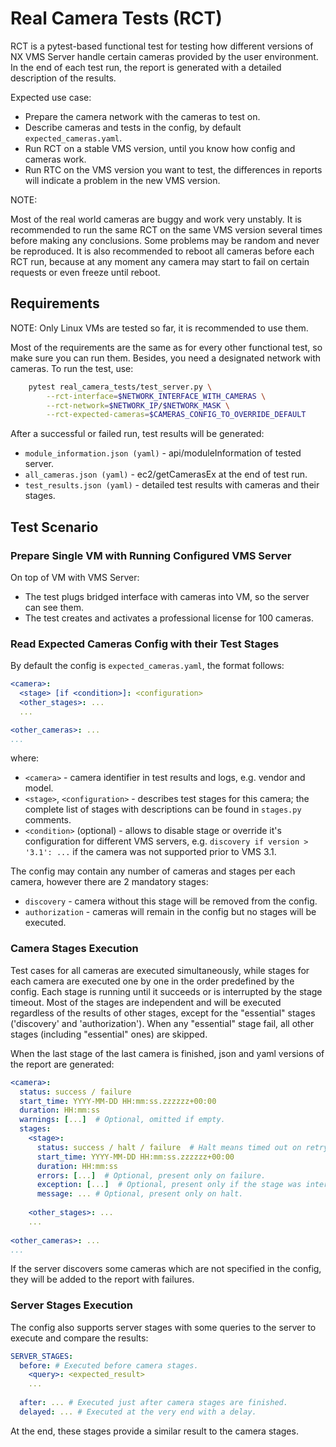 # Real Camera Tests (RCT)

RCT is a pytest-based functional test for testing how different versions of NX VMS Server handle 
certain cameras provided by the user environment. In the end of each test run, the report is 
generated with a detailed description of the results. 

Expected use case:

- Prepare the camera network with the cameras to test on.
- Describe cameras and tests in the config, by default `expected_cameras.yaml`.
- Run RCT on a stable VMS version, until you know how config and cameras work.
- Run RTC on the VMS version you want to test, the differences in reports will indicate a problem in
  the new VMS version.

NOTE:

Most of the real world cameras are buggy and work very unstably. It is recommended to run the same 
RCT on the same VMS version several times before making any conclusions. Some problems may be random 
and never be reproduced. It is also recommended to reboot all cameras before each RCT run, because 
at any moment any camera may start to fail on certain requests or even freeze until reboot.


## Requirements

NOTE: Only Linux VMs are tested so far, it is recommended to use them.

Most of the requirements are the same as for every other functional test, so make sure you can run
them. Besides, you need a designated network with cameras. To run the test, use:

```bash
    pytest real_camera_tests/test_server.py \
        --rct-interface=$NETWORK_INTERFACE_WITH_CAMERAS \
        --rct-network=$NETWORK_IP/$NETWORK_MASK \
        --rct-expected-cameras=$CAMERAS_CONFIG_TO_OVERRIDE_DEFAULT
```

After a successful or failed run, test results will be generated:

- `module_information.json (yaml)` - api/moduleInformation of tested server.
- `all_cameras.json (yaml)` - ec2/getCamerasEx at the end of test run.
- `test_results.json (yaml)` - detailed test results with cameras and their stages.


## Test Scenario

### Prepare Single VM with Running Configured VMS Server

On top of VM with VMS Server:

- The test plugs bridged interface with cameras into VM, so the server can see them.
- The test creates and activates a professional license for 100 cameras.


### Read Expected Cameras Config with their Test Stages

By default the config is `expected_cameras.yaml`, the format follows:

```yaml
<camera>:
  <stage> [if <condition>]: <configuration>
  <other_stages>: ...
  ...

<other_cameras>: ...
...
```

where:

- `<camera>` - camera identifier in test results and logs, e.g. vendor and model.
- `<stage>`, `<configuration>` - describes test stages for this camera; the complete list of stages 
  with descriptions can be found in `stages.py` comments.
- `<condition>` (optional) - allows to disable stage or override it's configuration for different
  VMS servers, e.g. `discovery if version > '3.1': ...` if the camera was not supported prior to 
  VMS 3.1.
  
The config may contain any number of cameras and stages per each camera, however there are 2
mandatory stages:

- `discovery` - camera without this stage will be removed from the config.
- `authorization` - cameras will remain in the config but no stages will be executed.
  
  
### Camera Stages Execution

Test cases for all cameras are executed simultaneously, while stages for each camera are executed
one by one in the order predefined by the config. Each stage is running until it succeeds or is 
interrupted by the stage timeout. Most of the stages are independent and will be executed regardless 
of the results of other stages, except for the "essential" stages ('discovery' and 'authorization'). 
When any "essential" stage fail, all other stages (including "essential" ones) are skipped.

When the last stage of the last camera is finished, json and yaml versions of the report are
generated:

```yaml
<camera>:
  status: success / failure
  start_time: YYYY-MM-DD HH:mm:ss.zzzzzz+00:00
  duration: HH:mm:ss
  warnings: [...]  # Optional, omitted if empty.
  stages:
    <stage>:
      status: success / halt / failure  # Halt means timed out on retry.
      start_time: YYYY-MM-DD HH:mm:ss.zzzzzz+00:00
      duration: HH:mm:ss
      errors: [...]  # Optional, present only on failure.
      exception: [...]  # Optional, present only if the stage was interrupted by exception.
      message: ... # Optional, present only on halt.
      
    <other_stages>: ...
    ...
    
<other_cameras>: ...
...
```

If the server discovers some cameras which are not specified in the config, they will be added to 
the report with failures.


### Server Stages Execution

The config also supports server stages with some queries to the server to execute and compare the
results:

```yaml
SERVER_STAGES:
  before: # Executed before camera stages.
    <query>: <expected_result>
    ...
    
  after: ... # Executed just after camera stages are finished.
  delayed: ... # Executed at the very end with a delay.
```

At the end, these stages provide a similar result to the camera stages.


